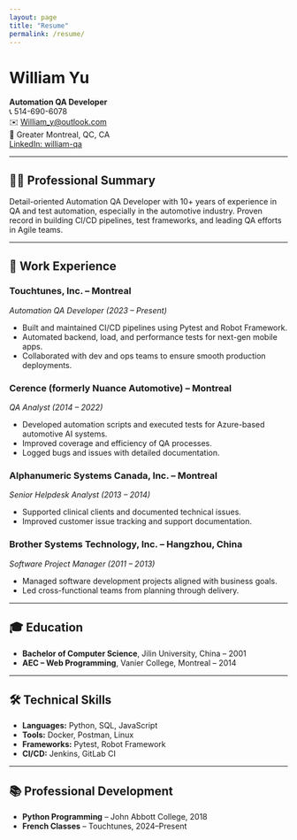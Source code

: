 ```yaml
---
layout: page
title: "Resume"
permalink: /resume/
---
```


# William Yu  
**Automation QA Developer**  
📞 514-690-6078  
✉️ [William_y@outlook.com](mailto:William_y@outlook.com)  
📍 Greater Montreal, QC, CA  
[LinkedIn: william-qa](https://www.linkedin.com/in/william-qa)

---

## 🧑‍💼 Professional Summary  
Detail-oriented Automation QA Developer with 10+ years of experience in QA and test automation, especially in the automotive industry. Proven record in building CI/CD pipelines, test frameworks, and leading QA efforts in Agile teams.

---

## 💼 Work Experience  

### **Touchtunes, Inc. – Montreal**  
*Automation QA Developer (2023 – Present)*  
- Built and maintained CI/CD pipelines using Pytest and Robot Framework.  
- Automated backend, load, and performance tests for next-gen mobile apps.  
- Collaborated with dev and ops teams to ensure smooth production deployments.

### **Cerence (formerly Nuance Automotive) – Montreal**  
*QA Analyst (2014 – 2022)*  
- Developed automation scripts and executed tests for Azure-based automotive AI systems.  
- Improved coverage and efficiency of QA processes.  
- Logged bugs and issues with detailed documentation.

### **Alphanumeric Systems Canada, Inc. – Montreal**  
*Senior Helpdesk Analyst (2013 – 2014)*  
- Supported clinical clients and documented technical issues.  
- Improved customer issue tracking and support documentation.

### **Brother Systems Technology, Inc. – Hangzhou, China**  
*Software Project Manager (2011 – 2013)*  
- Managed software development projects aligned with business goals.  
- Led cross-functional teams from planning through delivery.

---

## 🎓 Education  

- **Bachelor of Computer Science**, Jilin University, China – 2001  
- **AEC – Web Programming**, Vanier College, Montreal – 2014

---

## 🛠 Technical Skills  

- **Languages:** Python, SQL, JavaScript  
- **Tools:** Docker, Postman, Linux  
- **Frameworks:** Pytest, Robot Framework  
- **CI/CD:** Jenkins, GitLab CI

---

## 📚 Professional Development  

- **Python Programming** – John Abbott College, 2018  
- **French Classes** – Touchtunes, 2024–Present
